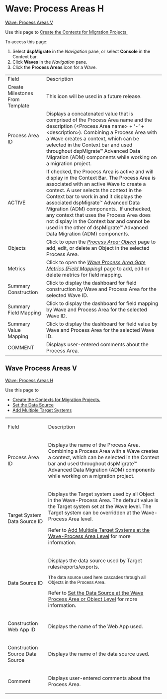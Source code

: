 # <span id="Wave:_Process_Areas_H"></span>Wave: Process Areas H

[Wave: Process Areas V](#Wave)

<div class="use">

Use this page to [Create the Contexts for Migration
Projects.](../Use_Cases/Create_Contexts_for_Migration_Projects.htm)

</div>

To access this page:

1.  Select <span style="font-weight: bold;">dspMigrate</span> in the
    <span style="font-style: italic;">Navigation</span> pane, or select
    <span style="font-weight: bold;">Console</span> in the Context bar.
2.  Click <span style="font-weight: bold;">Waves</span> in the
    <span style="font-style: italic;">Navigation</span> pane.
3.  Click the <span style="font-weight: bold;">Process Areas</span> icon
    for a
Wave.

|                                 |                                                                                                                                                                                                                                                                                                                                                                                                                                                                                      |
| ------------------------------- | ------------------------------------------------------------------------------------------------------------------------------------------------------------------------------------------------------------------------------------------------------------------------------------------------------------------------------------------------------------------------------------------------------------------------------------------------------------------------------------ |
| Field                           | Description                                                                                                                                                                                                                                                                                                                                                                                                                                                                          |
| Create Milestones From Template | This icon will be used in a future release.                                                                                                                                                                                                                                                                                                                                                                                                                                          |
| Process Area ID                 | Displays a concatenated value that is comprised of the Process Area name and the description (\<Process Area name\> + ‘-‘ + \<description\>). Combining a Process Area with a Wave creates a context, which can be selected in the Context bar and used throughout dspMigrate™ Advanced Data Migration (ADM) components while working on a migration project.                                                                                                                        |
| ACTIVE                          | If checked, the Process Area is active and will display in the Context Bar. The Process Area is associated with an active Wave to create a context. A user selects the context in the Context bar to work in and it displays the associated dspMigrate™ Advanced Data Migration (ADM) components.  If unchecked, any context that uses the Process Area does not display in the Context bar and cannot be used in the other of dspMigrate™ Advanced Data Migration (ADM) components. |
| Objects                         | Click to open the *[Process Area: Object](Process_Area_ObjectH.htm)* page to add, edit, or delete an Object in the selected Process Area.                                                                                                                                                                                                                                                                                                                                            |
| Metrics                         | Click to open the *[Wave Process Area Gate Metrics (Field Mapping)](Wave_Process_Area_Gate_Metrics_Field_Mapping_H.htm)* page to add, edit or delete metrics for field mapping.                                                                                                                                                                                                                                                                                                      |
| Summary Construction            | Click to display the dashboard for field construction by Wave and Process Area for the selected Wave ID.                                                                                                                                                                                                                                                                                                                                                                             |
| Summary Field Mapping           | Click to display the dashboard for field mapping by Wave and Process Area for the selected Wave ID.                                                                                                                                                                                                                                                                                                                                                                                  |
| Summary Value Mapping           | Click to display the dashboard for field value by Wave and Process Area for the selected Wave ID.                                                                                                                                                                                                                                                                                                                                                                                    |
| COMMENT                         | Displays user-entered comments about the Process Area.                                                                                                                                                                                                                                                                                                                                                                                                                               |

## <span id="Wave"></span>Wave Process Areas V

[Wave: Process Areas H](#Wave:_Process_Areas_H)

<div class="use">

Use this page to

  - [Create the Contexts for Migration
    Projects.](../Use_Cases/Create_Contexts_for_Migration_Projects.htm)
  - [Set the Data Source](../Use_Cases/Set_the_Data_Source.htm)
  - [Add Multiple Target
    Systems](../Use_Cases/Add_Multiple_Target_Systems.htm)

</div>

<table>
<tbody>
<tr class="odd">
<td><p>Field</p></td>
<td><p>Description</p></td>
</tr>
<tr class="even">
<td><p>Process Area ID</p></td>
<td><p>Displays the name of the Process Area. Combining a Process Area with a Wave creates a context, which can be selected in the Context bar and used throughout dspMigrate™ Advanced Data Migration (ADM) components while working on a migration project.</p></td>
</tr>
<tr class="odd">
<td><p>Target System Data Source ID</p></td>
<td><p>Displays the Target system used by all Object in the Wave-Process Area. The default value is the Target system set at the Wave level. The Target system can be overridden at the Wave-Process Area level.</p>
<p>Refer to <a href="../Use_Cases/Add_Multiple_Target_Systems.htm">Add Multiple Target Systems at the Wave-Process Area Level</a> for more information.</p></td>
</tr>
<tr class="even">
<td><p>Data Source ID</p></td>
<td><p>Displays the data source used by Target rules/reports/exports.</p>
<p><span style="font-size: 11.0pt;font-family: Arial, sans-serif;">The data source used here cascades through all Objects in the Process Area.</span></p>
<p>Refer to <a href="../Use_Cases/Set_the_Data_Source.htm">Set the Data Source at the Wave Process Area or Object Level</a> for more information.</p></td>
</tr>
<tr class="odd">
<td><p>Construction Web App ID</p></td>
<td><p>Displays the name of the Web App used.</p></td>
</tr>
<tr class="even">
<td><p>Construction Source Data Source</p></td>
<td><p>Displays the name of the data source used.</p></td>
</tr>
<tr class="odd">
<td><p>Comment</p></td>
<td><p>Displays user-entered comments about the Process Area.</p></td>
</tr>
</tbody>
</table>
